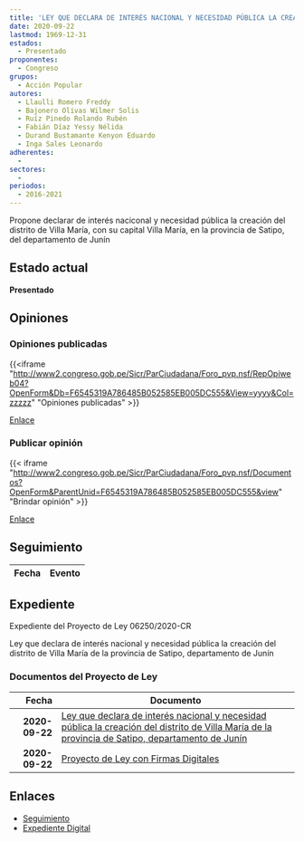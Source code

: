 ```yaml
---
title: 'LEY QUE DECLARA DE INTERÉS NACIONAL Y NECESIDAD PÚBLICA LA CREACIÓN EL DISTRITO DE "VILLA MARÍA" DE LA PROVINCIA DE SATIPO, DEPARTAMENTO DE JUNÍN'
date: 2020-09-22
lastmod: 1969-12-31
estados: 
  - Presentado
proponentes: 
  - Congreso
grupos: 
  - Acción Popular
autores: 
  - Llaulli Romero Freddy
  - Bajonero Olivas Wilmer Solis
  - Ruíz Pinedo Rolando Rubén
  - Fabián Díaz Yessy Nélida
  - Durand Bustamante Kenyon Eduardo
  - Inga Sales Leonardo
adherentes: 
  - 
sectores: 
  - 
periodos: 
  - 2016-2021
---
```


Propone declarar de interés naciconal y necesidad pública la creación del distrito de Villa María, con su capital Villa María, en la provincia de Satipo, del departamento de Junín


## Estado actual

**Presentado**

## Opiniones

### Opiniones publicadas

{{<iframe "http://www2.congreso.gob.pe/Sicr/ParCiudadana/Foro_pvp.nsf/RepOpiweb04?OpenForm&Db=F6545319A786485B052585EB005DC555&View=yyyy&Col=zzzzz" "Opiniones publicadas" >}}

[Enlace](http://www2.congreso.gob.pe/Sicr/ParCiudadana/Foro_pvp.nsf/RepOpiweb04?OpenForm&Db=F6545319A786485B052585EB005DC555&View=yyyy&Col=zzzzz)
### Publicar opinión

{{< iframe "http://www2.congreso.gob.pe/Sicr/ParCiudadana/Foro_pvp.nsf/Documentos?OpenForm&ParentUnid=F6545319A786485B052585EB005DC555&view" "Brindar opinión" >}}

[Enlace](http://www2.congreso.gob.pe/Sicr/ParCiudadana/Foro_pvp.nsf/Documentos?OpenForm&ParentUnid=F6545319A786485B052585EB005DC555&view)

## Seguimiento

| Fecha | Evento |
|------:|--------|


## Expediente

Expediente del Proyecto de Ley 06250/2020-CR

Ley que declara de interés nacional y necesidad pública la creación del distrito de Villa María de la provincia de Satipo, departamento de Junín


### Documentos del Proyecto de Ley

| Fecha | Documento |
|------:|--------|
| **2020-09-22** | [Ley que declara de interés nacional y necesidad pública la creación del distrito de Villa María de la provincia de Satipo, departamento de Junín](http://www.leyes.congreso.gob.pe/Documentos/2016_2021/Proyectos_de_Ley_y_de_Resoluciones_Legislativas/PL06250-20200922.pdf) |
| **2020-09-22** | [Proyecto de Ley con Firmas Digitales](http://www.leyes.congreso.gob.pe/Documentos/2016_2021/Proyectos_de_Ley_y_de_Resoluciones_Legislativas/Proyectos_Firmas_digitales/PL06250.pdf) |

## Enlaces 

- [Seguimiento](http://www2.congreso.gob.pe/Sicr/TraDocEstProc/CLProLey2016.nsf/f7fff46988ca05b1052578e100829cc7/0af87fa1e61887ae052585eb00613319?OpenDocument)
- [Expediente Digital](http://www2.congreso.gob.pe/Sicr/TraDocEstProc/CLProLey2016.nsf/f7fff46988ca05b1052578e100829cc7/0af87fa1e61887ae052585eb00613319?OpenDocument&Click=05257FB7005EB655.eb71d0cf91d8294e05256cdf006b5706/$Body/0.1C6C)
